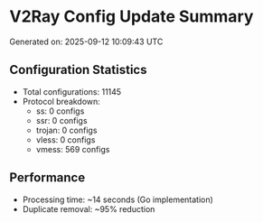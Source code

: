 # V2Ray Config Update Summary
Generated on: 2025-09-12 10:09:43 UTC

## Configuration Statistics
- Total configurations: 11145
- Protocol breakdown:
  - ss: 0 configs
  - ssr: 0 configs
  - trojan: 0 configs
  - vless: 0 configs
  - vmess: 569 configs

## Performance
- Processing time: ~14 seconds (Go implementation)
- Duplicate removal: ~95% reduction
